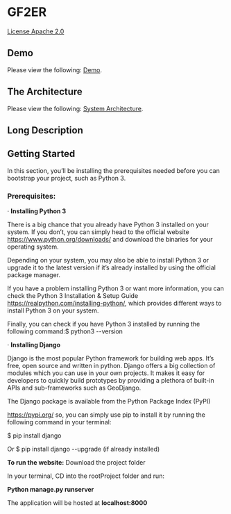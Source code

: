 # GF2ER
[License Apache 2.0](https://www.apache.org/licenses/LICENSE-2.0)

## Demo
Please view the following: [Demo](https://github.com/trungvu08/GF2ER/blob/main/Global%20Flood%20Equity%20XR%20Demo.pdf).

## The Architecture
Please view the following: [System Architecture](https://github.com/trungvu08/GF2ER/blob/main/CFC%20GFEXR_System%20Architecture.pdf).

## Long Description

## Getting Started
In this section, you’ll be installing the prerequisites needed before you can bootstrap your project, such as Python 3.

### Prerequisites:

 ·         **Installing Python 3**
 
There is a big chance that you already have Python 3 installed on your system. If you don’t, you can simply head to the official website https://www.python.org/downloads/  and download the binaries for your operating system.

Depending on your system, you may also be able to install Python 3 or upgrade it to the latest version if it’s already installed by using the official package manager.

If you have a problem installing Python 3 or want more information, you can check the Python 3 Installation & Setup Guide https://realpython.com/installing-python/, which provides different ways to install Python 3 on your system.

Finally, you can check if you have Python 3 installed by running the following command:$ python3 --version

·         **Installing Django**

Django is the most popular Python framework for building web apps. It’s free, open source and written in python. Django offers a big collection of modules which you can use in your own projects. It makes it easy for developers to quickly build prototypes by providing a plethora of built-in APIs and sub-frameworks such as GeoDjango.

The Django package is available from the Python Package Index (PyPI)

https://pypi.org/ so, you can simply use pip to install it by running the following command in your terminal:

$ pip install django

Or         $ pip install django  --upgrade (if already installed)

**To run the website:**
Download the project folder

In your terminal, CD into the rootProject folder and run:

**Python manage.py runserver**
	
The application will be hosted at **localhost:8000**
